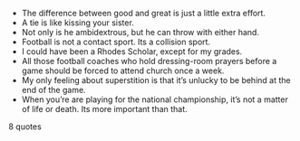  - The difference between good and great is just a little extra effort.
 - A tie is like kissing your sister.
 - Not only is he ambidextrous, but he can throw with either hand.
 - Football is not a contact sport. Its a collision sport.
 - I could have been a Rhodes Scholar, except for my grades.
 - All those football coaches who hold dressing-room prayers before a game should be forced to attend church once a week.
 - My only feeling about superstition is that it’s unlucky to be behind at the end of the game.
 - When you’re are playing for the national championship, it’s not a matter of life or death. Its more important than that.

8 quotes